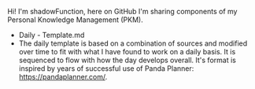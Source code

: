 Hi! I'm shadowFunction, here on GitHub I'm sharing components of my Personal Knowledge Management (PKM).

- Daily - Template.md
 - The daily template is based on a combination of sources and modified over time to fit with what I have found to work on a daily basis. It is sequenced to flow with how the day develops overall. It's format is inspired by years of successful use of Panda Planner: https://pandaplanner.com/.